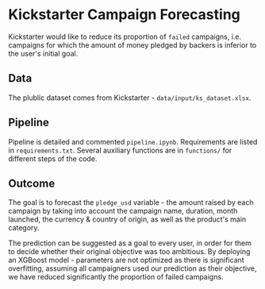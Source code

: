 # Kickstarter Campaign Forecasting

Kickstarter would like to reduce its proportion of `failed` campaigns, i.e. campaigns for which the amount of money pledged by backers is inferior to the user's initial goal.

## Data

The plublic dataset comes from Kickstarter - `data/input/ks_dataset.xlsx`.

## Pipeline

Pipeline is detailed and commented `pipeline.ipynb`.
Requirements are listed in `requirements.txt`.
Several auxiliary functions are in `functions/` for different steps of the code.

## Outcome

The goal is to forecast the `pledge_usd` variable - the amount raised by each campaign by taking into account the campaign name, duration, month launched, the currency & country of origin, as well as the product's main category.

The prediction can be suggested as a goal to every user, in order for them to decide whether their original objective was too ambitious. By deploying an XGBoost model - parameters are not optimized as there is significant overfitting, assuming all campaigners used our prediction as their objective, we have reduced significantly the proportion of failed campaigns.